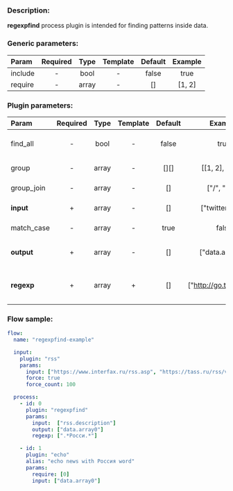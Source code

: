 ### Description:

**regexpfind** process plugin is intended for finding patterns inside
data.


### Generic parameters:

| Param   | Required | Type  | Template | Default | Example |
|:--------|:--------:|:-----:|:--------:|:-------:|:-------:|
| include | -        | bool  | -        | false   | true    |
| require | -        | array | -        | []      | [1, 2]  |


### Plugin parameters:

| Param      | Required | Type  | Template | Default | Example                  | Description                                                              |
|:-----------|:--------:|:-----:|:--------:|:-------:|:------------------------:|:-------------------------------------------------------------------------|
| find_all   | -        | bool  | -        | false   | true                     | Patterns must be found in all selected [Datum](../../concept.md) fields. |
| group      | -        | array | -        | [][]    | [[1, 2], [3, 1]]         | Specific groups inside regexps.                                          |
| group_join | -        | array | -        | []      | ["/", "^^^"]             | Join matched groups with string.                                         |
| **input**  | +        | array | -        | []      | ["twitter.text"]         | List of [Datum](../../concept.md) fields with data.                      |
| match_case | -        | array | -        | true    | false                    | Case sensitive/insensitive.                                              |
| **output** | +        | array | -        | []      | ["data.array0"]          | List of target [Datum](../../concept.md) fields. Must be array.          |
| **regexp** | +        | array | +        | []      | ["http://go.tass.ru/.*"] | List of config templates/raw regexps for searching.                      |

### Flow sample:

```yaml
flow:
  name: "regexpfind-example"

  input:
    plugin: "rss"
    params:
      input: ["https://www.interfax.ru/rss.asp", "https://tass.ru/rss/v2.xml"]
      force: true
      force_count: 100

  process:
    - id: 0
      plugin: "regexpfind"
      params:
        input:  ["rss.description"]
        output: ["data.array0"]
        regexp: [".*Росси.*"]

    - id: 1
      plugin: "echo"
      alias: "echo news with Россия word"
      params:
        require: [0]
        input: ["data.array0"]
```
